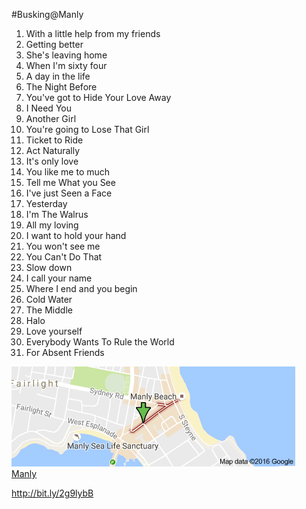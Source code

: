 ﻿#Busking@Manly

1. With a little help from my friends    
2. Getting better    
3. She's leaving home    
4. When I'm sixty four    
5. A day in the life    
6. The Night Before    
7. You've got to Hide Your Love Away    
8. I Need You    
9. Another Girl    
10. You're going to Lose That Girl    
11. Ticket to Ride    
12. Act Naturally    
13. It's only love    
14. You like me to much    
15. Tell me What you See    
16. I've just Seen a Face    
17. Yesterday    
18. I'm The Walrus    
19. All my loving    
20. I want to hold your hand    
21. You won't see me    
22. You Can't Do That    
23. Slow down    
24. I call your name     
25. Where I end and you begin    
26. Cold Water  
27. The Middle   
28. Halo   
29. Love yourself   
30. Everybody Wants To Rule the World  
31. For Absent Friends   

 ![Manly Corso]( images/manly.png "ManlyCorso")     
[Manly](https://goo.gl/maps/H5Lrasoq1et)

http://bit.ly/2g9lybB